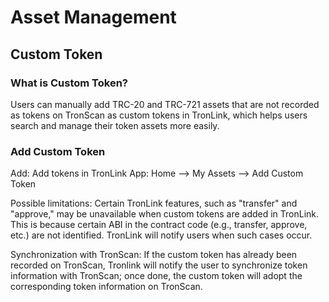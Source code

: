 # Asset Management

## Custom Token

### What is Custom Token?

Users can manually add TRC-20 and TRC-721 assets that are not recorded as tokens on TronScan as custom tokens in TronLink, which helps users search and manage their token assets more easily.

### Add Custom Token

Add: Add tokens in TronLink App: Home --> My Assets --> Add Custom Token

Possible limitations: Certain TronLink features, such as "transfer" and "approve," may be unavailable when custom tokens are added in TronLink. This is because certain ABI in the contract code (e.g., transfer, approve, etc.) are not identified. TronLink will notify users when such cases occur.

Synchronization with TronScan: If the custom token has already been recorded on TronScan, Tronlink will notify the user to synchronize token information with TronScan; once done, the custom token will adopt the corresponding token information on TronScan.
